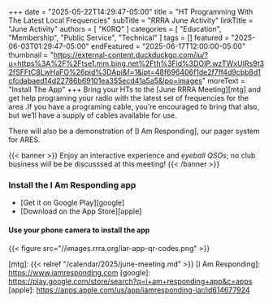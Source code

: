 +++
date = "2025-05-22T14:29:47-05:00"
title = "HT Programming With The Latest Local Frequencies" 
subTitle = "RRRA June Activity"
linkTitle = "June Activity"
authors = [ "K0RQ" ]
categories = [ "Education", "Membership", "Public Service", "Technical" ]
tags = []
featured = "2025-06-03T01:29:47-05:00"
endFeatured = "2025-06-17T12:00:00-05:00"
thumbnail = "https://external-content.duckduckgo.com/iu/?u=https%3A%2F%2Ftse1.mm.bing.net%2Fth%3Fid%3DOIP.wzTWxUIRs9t32fSFFtC8LwHaFO%26pid%3DApi&f=1&ipt=48f696406f1de2f7ff4d9cbb8d1cfcdabaed14d22786b69101ea355ecd41a5a5&ipo=images"
moreText = "Install The App"
+++
Bring your HTs to the [June RRRA Meeting][mtg] and get help programing
your radio with the latest set of frequencies for the area .If you have
a programing cable, you’re encouraged to bring that also, but we’ll
have a supply of cables available for use.

There  will also be a demonstration of [I Am Responding], our pager system for ARES.

{{< banner >}}
Enjoy an interactive experience and *eyeball QSOs*; no club business
will be be discusssed at this meeting!
{{< /banner >}}
<!--more-->

### Install the I Am Responding app

* [Get it on Google Play][google]
* [Download on the App Store][apple]

#### Use your phone camera to install the app

{{< figure src="//images.rrra.org/iar-app-qr-codes.png" >}}

[mtg]: {{< relref "/calendar/2025/june-meeting.md" >}}
[I Am Responding]: https://www.iamresponding.com
[google]: https://play.google.com/store/search?q=i+am+responding+app&c=apps
[apple]: https://apps.apple.com/us/app/iamresponding-iar/id614677924


